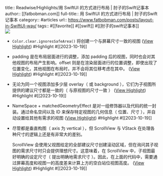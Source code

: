 title:: Readwise/Highlights/用 SwiftUI 的方式进行布局 | 肘子的Swift记事本
author:: [[fatbobman.com]]
full-title:: 用 SwiftUI 的方式进行布局 | 肘子的Swift记事本
category:: #articles
url:: https://www.fatbobman.com/posts/layout-in-SwiftUI-way/
tags:: #[[favorite]] #[[swift]] #[[肘子的swift记事本]]  
![](https://readwise-assets.s3.amazonaws.com/media/uploaded_book_covers/profile_182549/layout-in-SwiftUI-way.png)

- `Color.clear.ignoresSafeArea()` 将创建一个与屏幕尺寸一致的视图 ([View Highlight](https://read.readwise.io/read/01hd37kdjdtdcr2emadh6zrj0k)) #Highlight #[[2023-10-19]]
- padding 是在布局层面进行的调整，添加 padding 后的视图，同时也会对其他视图的布局产生影响。offset 则是在渲染层面进行的位置调整，即使出现了位置变化，其他视图在布局时，并不会将其位移考虑在其中。 ([View Highlight](https://read.readwise.io/read/01hd37tg6y1eaymkdaghv1adrf)) #Highlight #[[2023-10-19]]
- 无论为同一个视图添加多少层 overlay（ 或 background ），它们为子视图所提供的建议尺寸都是一致的（ 与原视图的尺寸一致 ） ([View Highlight](https://read.readwise.io/read/01hd37wd0djt45f0tgh9pdn773)) #Highlight #[[2023-10-19]]
- NameSpace + matchedGeometryEffect 是对一组修饰器以及代码的统一封装。通过命名空间以及 ID 来保存特定视图的几何信息（ 位置、尺寸 ），并自动设置给其他有需求的视图 ([View Highlight](https://read.readwise.io/read/01hd37yd0sjr5bq2v53m11w0vm)) #Highlight #[[2023-10-19]]
- 尽管都是垂直构图（ axis 为 vertical ），但 ScrollView 与 VStack 在处理各种尺寸的逻辑上还是有非常大的差别。
  
  ScrollView 会使用父视图给定的全部建议尺寸创建滚动区域，但在询问其子视图的需求尺寸时只会提供理想尺寸。这意味着，在 ScrollView 中，子视图最好明确的设定尺寸（ 提出明确地需求尺寸 ）。因此，在上面的代码中，需要通过屏幕高度和视图一的高度差来计算上方的空白站位视图高度。 ([View Highlight](https://read.readwise.io/read/01hd381bv7103mstk70j2safhj)) #Highlight #[[2023-10-19]]